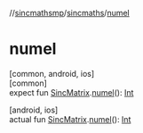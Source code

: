 //[sincmathsmp](../../index.md)/[sincmaths](index.md)/[numel](numel.md)

# numel

[common, android, ios]\
[common]\
expect fun [SincMatrix](-sinc-matrix/index.md).[numel](numel.md)(): [Int](https://kotlinlang.org/api/latest/jvm/stdlib/kotlin/-int/index.html)

[android, ios]\
actual fun [SincMatrix](-sinc-matrix/index.md).[numel](numel.md)(): [Int](https://kotlinlang.org/api/latest/jvm/stdlib/kotlin/-int/index.html)
